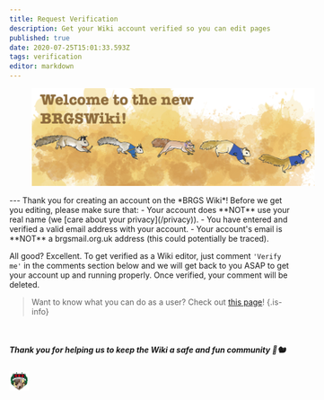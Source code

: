 ```yaml
---
title: Request Verification
description: Get your Wiki account verified so you can edit pages
published: true
date: 2020-07-25T15:01:33.593Z
tags: verification
editor: markdown
---
```


<figure class="image image_resized image-style-align-centre" style="width:100%;"><img src="/wikiwelcome.png"><figcaption></figcaption></figure>
---
Thank you for creating an account on the *BRGS Wiki*!
Before we get you editing, please make sure that:
- Your account does **NOT** use your real name (we [care about your privacy](/privacy)).
- You have entered and verified a valid email address with your account.
- Your account's email is **NOT** a brgsmail.org.uk address (this could potentially be traced).

All good? Excellent. To get verified as a Wiki editor, just comment `'Verify me'` in the comments section below and we will get back to you ASAP to get your account up and running properly. Once verified, your comment will be deleted.

> Want to know what you can do as a user? Check out [this page](/editing/hierarchy)!
{.is-info}

<br>


##### *Thank you for helping us to keep the Wiki a safe and fun community* 🙌🐿

![Wiki Logo](/logo.png)